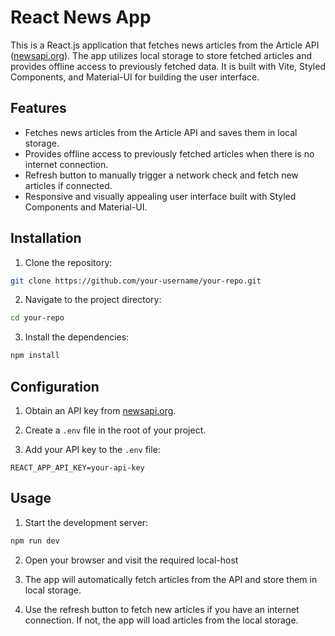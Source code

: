 # React News App

This is a React.js application that fetches news articles from the Article API ([newsapi.org](https://newsapi.org/)). The app utilizes local storage to store fetched articles and provides offline access to previously fetched data. It is built with Vite, Styled Components, and Material-UI for building the user interface.

## Features

- Fetches news articles from the Article API and saves them in local storage.
- Provides offline access to previously fetched articles when there is no internet connection.
- Refresh button to manually trigger a network check and fetch new articles if connected.
- Responsive and visually appealing user interface built with Styled Components and Material-UI.

## Installation

1. Clone the repository:

```bash
git clone https://github.com/your-username/your-repo.git
```

2. Navigate to the project directory:

```bash
cd your-repo
```

3. Install the dependencies:

```bash
npm install
```

## Configuration

1. Obtain an API key from [newsapi.org](https://newsapi.org/).

2. Create a `.env` file in the root of your project.

3. Add your API key to the `.env` file:

```plaintext
REACT_APP_API_KEY=your-api-key
```

## Usage

1. Start the development server:

```bash
npm run dev
```

2. Open your browser and visit the required local-host

3. The app will automatically fetch articles from the API and store them in local storage.

4. Use the refresh button to fetch new articles if you have an internet connection. If not, the app will load articles from the local storage.

